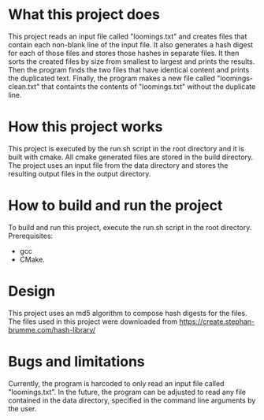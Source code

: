 # What this project does 
This project reads an input file called "loomings.txt" and creates files that contain each non-blank line of the input file. It also generates a hash digest for each of those files and stores those hashes in separate files. It then sorts the created files by size from smallest to largest and prints the results. Then the program finds the two files that have identical content and prints the duplicated text. Finally, the program makes a new file called "loomings-clean.txt" that containts the contents of "loomings.txt" without the duplicate line.

# How this project works
This project is executed by the run.sh script in the root directory and it is built with cmake. All cmake generated files are stored in the build directory. The project uses an input file from the data directory and stores the resulting output files in the output directory. 

# How to build and run the project
To build and run this project, execute the run.sh script in the root directory.
Prerequisites:
- gcc
- CMake.

# Design
This project uses an md5 algorithm to compose hash digests for the files. The files used in this project were downloaded from https://create.stephan-brumme.com/hash-library/

# Bugs and limitations
Currently, the program is harcoded to only read an input file called "loomings.txt". In the future, the program can be adjusted to read any file contained in the data directory, specified in the command line arguments by the user. 
